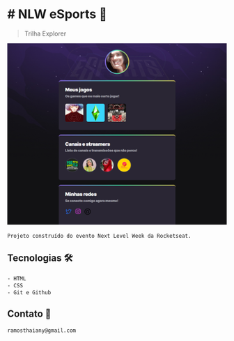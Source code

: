 # # NLW eSports 🚀

 > Trilha Explorer
 
 ![preview](https://github.com/5ThaianyRamos/nlw/blob/master/.github/preview.png?raw=true)

    Projeto construído do evento Next Level Week da Rocketseat.
    
   

 
## Tecnologias 🛠️

    - HTML
    - CSS
    - Git e Github

## Contato 📧

    ramosthaiany@gmail.com

